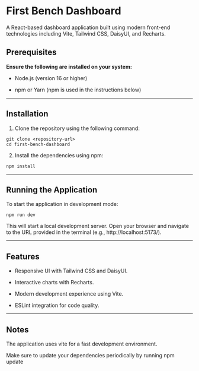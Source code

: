 # First Bench Dashboard

A React-based dashboard application built using modern front-end technologies including Vite, Tailwind CSS, DaisyUI, and Recharts.

## Prerequisites

**Ensure the following are installed on your system:**

* Node.js (version 16 or higher)

* npm or Yarn (npm is used in the instructions below)

---

## Installation
1. Clone the repository using the following command:
  
```
git clone <repository-url>
cd first-bench-dashboard
```

2. Install the dependencies using npm:
```
npm install
```

---
## Running the Application

To start the application in development mode:
```
npm run dev
```
This will start a local development server. Open your browser and navigate to the URL provided in the terminal (e.g., http://localhost:5173/).

---

## Features

* Responsive UI with Tailwind CSS and DaisyUI.

* Interactive charts with Recharts.

* Modern development experience using Vite.

* ESLint integration for code quality.

---

## Notes

The application uses vite for a fast development environment.

Make sure to update your dependencies periodically by running npm update
